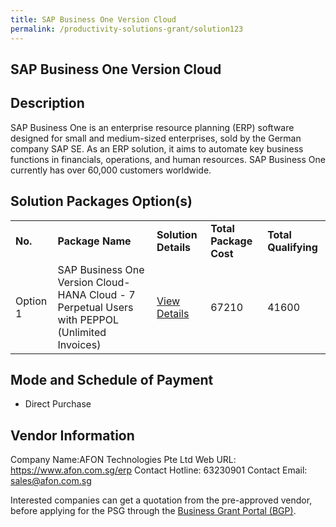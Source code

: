 ```yaml
---
title: SAP Business One Version Cloud
permalink: /productivity-solutions-grant/solution123
---
```


## SAP Business One Version Cloud

## Description

SAP Business One is an enterprise resource planning (ERP) software designed for small and medium-sized enterprises, sold by the German company SAP SE. As an ERP solution, it aims to automate key business functions in financials, operations, and human resources. SAP Business One currently has over 60,000 customers worldwide.

## Solution Packages Option(s)

<table>
<tr>
<td><b>No.</b></td>
<td><b>Package Name</b></td>
<td><b>Solution Details</b></td>
<td><b>Total Package Cost</b></td>
<td><b>Total Qualifying</b></td>
</tr>
<tr>
<td>Option 1</td>
<td>SAP Business One Version Cloud-HANA Cloud - 7 Perpetual Users with PEPPOL (Unlimited Invoices)</td>
<td><a href='https://www.gobusiness.gov.sg/images/psg/DesensitisedAFONTECH_Annex_3_CRwef12August2021-_Part_4.pdf'>View Details</a></td>
<td>67210</td>
<td>41600</td>
</tr>
</table>

## Mode and Schedule of Payment

 - Direct Purchase

## Vendor Information

 Company Name:AFON Technologies Pte Ltd 
Web URL: https://www.afon.com.sg/erp 
Contact Hotline: 63230901 
Contact Email: sales@afon.com.sg 


Interested companies can get a quotation from the pre-approved vendor, before applying for the PSG through the <a href='https://www.businessgrants.gov.sg/'>Business Grant Portal (BGP)</a>.
